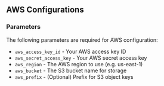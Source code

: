 ## AWS Configurations

### Parameters
The following parameters are required for AWS configuration:

* `aws_access_key_id` - Your AWS access key ID
* `aws_secret_access_key` - Your AWS secret access key
* `aws_region` - The AWS region to use (e.g. us-east-1)
* `aws_bucket` - The S3 bucket name for storage
* `aws_prefix` - (Optional) Prefix for S3 object keys
